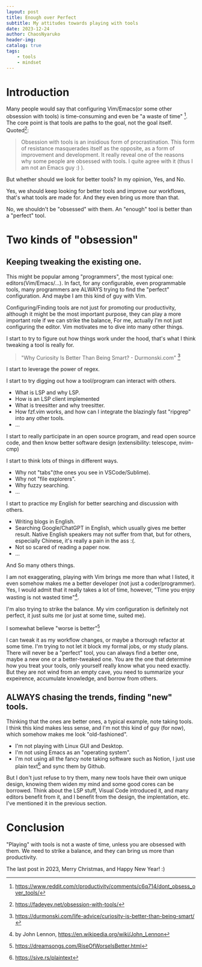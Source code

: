 ```yaml
---
layout: post
title: Enough over Perfect
subtitle: My attitudes towards playing with tools
date: 2023-12-24
author: ChaosNyaruko
header-img: 
catalog: true
tags:
    - tools
    - mindset
---
```

# Introduction
Many people would say that configuring Vim/Emacs(or some other obsession with tools) is time-consuming and even be "a waste of time" [^1]. The core point is that tools are paths to the goal, not the goal itself. Quoted[^2]:
> Obsession with tools is an insidious form of procrastination. This form of resistance masquerades itself as the opposite, as a form of improvement and development. 
It really reveal one of the reasons why some people are obsessed with tools. I quite agree with it (thus I am not an Emacs guy :) ). 

But whether should we look for better tools? In my opinion, Yes, and No.

Yes, we should keep looking for better tools and improve our workflows, that's what tools are made for. And they even bring us more than that.

No, we shouldn't be "obsessed" with them. An "enough" tool is better than a "perfect" tool. 

# Two kinds of "obsession"

## Keeping tweaking the existing one.
This might be popular among "programmers",  the most typical one: editors(Vim/Emacs/...). In fact, for any configurable, even programmable tools, many programmers are ALWAYS trying to find the "perfect" configuration. And maybe I am this kind of guy with Vim.

Configuring/Finding tools are not just for promoting our productivity,  although it might be the most important purpose, they can play a more important role if we can strike the balance,
For me, actually I'm not just configuring the editor. Vim motivates me to dive into many other things. 

I start to try to figure out how things work under the hood, that's what I think tweaking a tool is really for. 
> "Why Curiosity Is Better Than Being Smart? - Durmonski.com" [^3]

I start to leverage the power of regex.

I start to try digging out how a tool/program can interact with others.
- What is LSP and why LSP.
- How is an LSP client implemented
- What is treesitter and why treesitter.
- How fzf.vim works, and how can I  integrate the blazingly fast "ripgrep" into any other tools.
- ...

I start to really participate in an open source program, and read open source code, and then know better software design (extensibility: telescope, nvim-cmp)

I start to think lots of things in different ways.
- Why not "tabs"(the ones you see in VSCode/Sublime).
- Why not "file explorers".
- Why fuzzy searching.
- ...

I start to practice my English for better searching and discussion with others. 
- Writing blogs in English.
- Searching Google/ChatGPT in English, which usually gives me better result. Native English speakers may not suffer from that, but for others, especially Chinese, it's really a pain in the ass :(.
- Not so scared of reading a paper now.
- ...

And So many others things.

I am not exaggerating, playing with Vim brings me more than what I listed, it even somehow makes me a better developer (not just a coder/programmer). Yes, I would admit that it really takes a lot of time, however, "Time you enjoy wasting is not wasted time"[^4].

I'm also trying to strike the balance. My vim configuration is definitely not perfect, it just suits me (or just at some time, suited me).

I somewhat believe "worse is better"[^5]

I can tweak it as my workflow changes, or maybe a thorough refactor at some time. I'm trying to not let it block my formal jobs, or my study plans.
There will never be a "perfect" tool, you can always find a better one, maybe a new one or a better-tweaked one. You are the one that determine how you treat your tools, only yourself really know what you need exactly. But they are not wind from an empty cave, you need to summarize your expeirence, accumulate knowledge, and borrow from others.

## ALWAYS chasing the trends, finding "new" tools.
Thinking that the ones are better ones, a typical example, note taking tools.
I think this kind makes less sense, and I'm not this kind of guy (for now), which somehow makes me look "old-fashioned".
- I'm not playing with Linux GUI and Desktop.
- I'm not using Emacs as an "operating system".
- I'm not using all the fancy note taking software such as Notion, I just use plain text[^6] and sync them by Github.

But I don't just refuse to try them, many new tools have their own unique design, knowing them widen my mind and some good cores can be borrowed. 
Think about the LSP stuff, Visual Code introduced it, and many editors benefit from it, and I benefit from the design, the implentation, etc. I've mentioned it in the previous section.
# Conclusion
"Playing" with tools is not a waste of time, unless you are obsessed with them. We need to strike a balance, and they can bring us more than productivity.

The last post in 2023, Merry Christmas, and Happy New Year! :)

[^1]: https://www.reddit.com/r/productivity/comments/c6q714/dont_obsess_over_tools/
[^2]: https://fadeyev.net/obsession-with-tools/
[^3]: https://durmonski.com/life-advice/curiosity-is-better-than-being-smart/
[^4]: by John Lennon, https://en.wikipedia.org/wiki/John_Lennon
[^5]: https://dreamsongs.com/RiseOfWorseIsBetter.html
[^6]: https://sive.rs/plaintext

